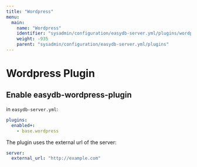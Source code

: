 ```yaml
---
title: "Wordpress"
menu:
  main:
    name: "Wordpress"
    identifier: "sysadmin/configuration/easydb-server.yml/plugins/wordpress"
    weight: -935
    parent: "sysadmin/configuration/easydb-server.yml/plugins"
---
```


# Wordpress Plugin

## Enable easydb-wordpress-plugin

in `easydb-server.yml`:

```yaml
plugins:
  enabled+:
    - base.wordpress
```

The plugin uses the external url of the server:

```yaml
server:
  external_url: "http://example.com"
```
